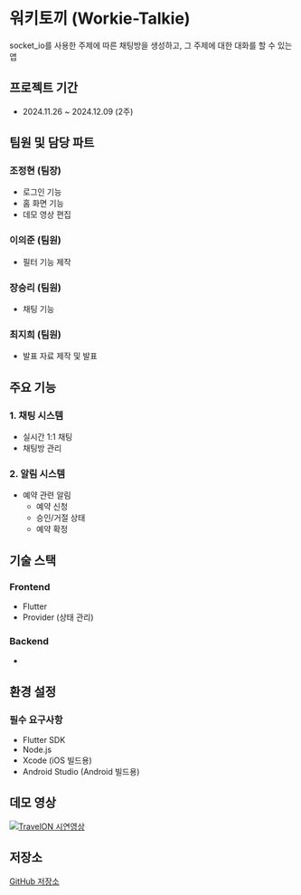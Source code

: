 # 워키토끼 (Workie-Talkie)
socket_io를 사용한 주제에 따른 채팅방을 생성하고, 그 주제에 대한 대화를 할 수 있는 앱

## 프로젝트 기간
- 2024.11.26 ~ 2024.12.09 (2주)

## 팀원 및 담당 파트
### 조정현 (팀장)
- 로그인 기능
- 홈 화면 기능
- 데모 영상 편집
  
### 이의준 (팀원)
- 필터 기능 제작

### 장승리 (팀원)
- 채팅 기능

### 최지희 (팀원)
- 발표 자료 제작 및 발표

## 주요 기능
### 1. 채팅 시스템
- 실시간 1:1 채팅
- 채팅방 관리

### 2. 알림 시스템
- 예약 관련 알림
  - 예약 신청
  - 승인/거절 상태
  - 예약 확정

## 기술 스택
### Frontend
- Flutter
- Provider (상태 관리)

### Backend
- 

## 환경 설정
### 필수 요구사항
- Flutter SDK
- Node.js
- Xcode (iOS 빌드용)
- Android Studio (Android 빌드용)

## 데모 영상
[![TravelON 시연영상](https://i9.ytimg.com/vi_webp/7A2nEBTF-aY/mq2.webp?sqp=CNSGoL4G-oaymwEoCMACELQB8quKqQMcGADwAQH4AbYIgAKAD4oCDAgAEAEYUSBbKGUwDw==&rs=AOn4CLAHku16YewJUY6BxDHf7Psp3GNABA)](https://youtube.com/shorts/7A2nEBTF-aY)

## 저장소
[GitHub 저장소](https://github.com/JeongHyeon-Jo/Travel-On/tree/main)
